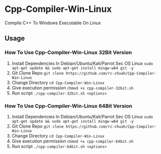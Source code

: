 # Cpp-Compiler-Win-Linux
Compile C++ To Windows Executable On Linux

## Usage
### How To Use Cpp-Compiler-Win-Linux 32Bit Version
1. Install Dependencies In Debian/Ubuntu/Kali/Parrot Sec OS Linux `sudo apt-get update && sudo apt-get install mingw-w64 git -y`
2. Git Clone Repo `git clone https://github.com/rc-chuah/Cpp-Compiler-Win-Linux`
3. Change Directory `cd Cpp-Compiler-Win-Linux`
4. Give execution permission `chmod +x cpp-compiler-32bit.sh`
5. Run script `./cpp-compiler-32bit.sh <options>`
### How To Use Cpp-Compiler-Win-Linux 64Bit Version
1. Install Dependencies In Debian/Ubuntu/Kali/Parrot Sec OS Linux `sudo apt-get update && sudo apt-get install mingw-w64 git -y`
2. Git Clone Repo `git clone https://github.com/rc-chuah/Cpp-Compiler-Win-Linux`
3. Change Directory `cd Cpp-Compiler-Win-Linux`
4. Give execution permission `chmod +x cpp-compiler-64bit.sh`
5. Run script `./cpp-compiler-64bit.sh <options>`
